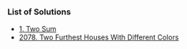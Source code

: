 ### List of Solutions

- [1. Two Sum](https://github.com/WilcyWilson/LeetCode-Solutions/tree/master/src/intern/questions/twosum01#readme)
- [2078. Two Furthest Houses With Different Colors](https://github.com/WilcyWilson/LeetCode-Solutions/tree/master/src/intern/questions/twofurthesthouseswithdifferentcolors2078#readme)
